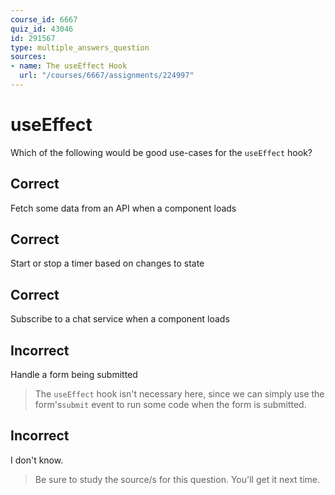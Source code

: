```yaml
---
course_id: 6667
quiz_id: 43046
id: 291567
type: multiple_answers_question
sources:
- name: The useEffect Hook
  url: "/courses/6667/assignments/224997"
---
```


# useEffect

Which of the following would be good use-cases for the `useEffect` hook?

## Correct

Fetch some data from an API when a component loads

## Correct

Start or stop a timer based on changes to state

## Correct

Subscribe to a chat service when a component loads

## Incorrect

Handle a form being submitted

> The `useEffect` hook isn't necessary here, since we can simply use the
> form's`submit` event to run some code when the form is submitted.

## Incorrect

I don't know.

> Be sure to study the source/s for this question. You'll get it next time.
